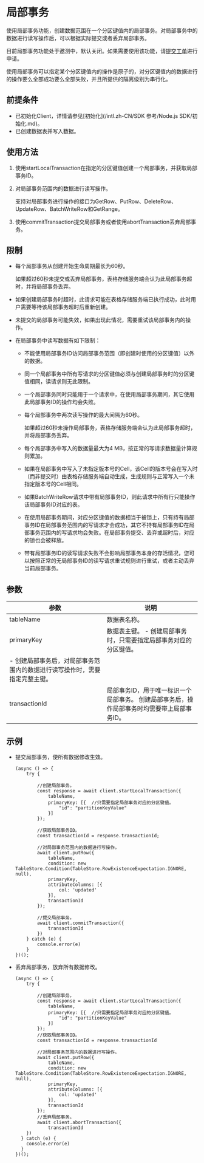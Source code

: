 # 局部事务

使用局部事务功能，创建数据范围在一个分区键值内的局部事务。对局部事务中的数据进行读写操作后，可以根据实际提交或者丢弃局部事务。

目前局部事务功能处于邀测中，默认关闭。如果需要使用该功能，请[提交工单](https://workorder-intl.console.aliyun.com/#/ticket/createInd)进行申请。

使用局部事务可以指定某个分区键值内的操作是原子的，对分区键值内的数据进行的操作要么全部成功要么全部失败，并且所提供的隔离级别为串行化。

## 前提条件

-   已初始化Client，详情请参见[初始化](/intl.zh-CN/SDK 参考/Node.js SDK/初始化.md)。
-   已创建数据表并写入数据。

## 使用方法

1.  使用startLocalTransaction在指定的分区键值创建一个局部事务，并获取局部事务ID。
2.  对局部事务范围内的数据进行读写操作。

    支持对局部事务进行操作的接口为GetRow、PutRow、DeleteRow、UpdateRow、BatchWriteRow和GetRange。

3.  使用commitTransaction提交局部事务或者使用abortTransaction丢弃局部事务。

## 限制

-   每个局部事务从创建开始生命周期最长为60秒。

    如果超过60秒未提交或丢弃局部事务，表格存储服务端会认为此局部事务超时，并将局部事务丢弃。

-   如果创建局部事务时超时，此请求可能在表格存储服务端已执行成功，此时用户需要等待该局部事务超时后重新创建。
-   未提交的局部事务可能失效，如果出现此情况，需要重试该局部事务内的操作。
-   在局部事务中读写数据有如下限制：
    -   不能使用局部事务ID访问局部事务范围（即创建时使用的分区键值）以外的数据。
    -   同一个局部事务中所有写请求的分区键值必须与创建局部事务时的分区键值相同，读请求则无此限制。
    -   一个局部事务同时只能用于一个请求中，在使用局部事务期间，其它使用此局部事务ID的操作均会失败。
    -   每个局部事务中两次读写操作的最大间隔为60秒。

        如果超过60秒未操作局部事务，表格存储服务端会认为此局部事务超时，并将局部事务丢弃。

    -   每个局部事务中写入的数据量最大为4 MB，按正常的写请求数据量计算规则累加。
    -   如果在局部事务中写入了未指定版本号的Cell，该Cell的版本号会在写入时（而非提交时）由表格存储服务端自动生成，生成规则与正常写入一个未指定版本号的Cell相同。
    -   如果BatchWriteRow请求中带有局部事务ID，则此请求中所有行只能操作该局部事务ID对应的表。
    -   在使用局部事务期间，对应分区键值的数据相当于被锁上，只有持有局部事务ID在局部事务范围内的写请求才会成功，其它不持有局部事务ID在局部事务范围内的写请求均会失败。在局部事务提交、丢弃或超时后，对应的锁也会被释放。
    -   带有局部事务ID的读写请求失败不会影响局部事务本身的存活情况，您可以按照正常的无局部事务ID的读写请求重试规则进行重试，或者主动丢弃当前局部事务。

## 参数

|参数|说明|
|--|--|
|tableName|数据表名称。|
|primaryKey|数据表主键。 -   创建局部事务时，只需要指定局部事务对应的分区键值。
-   创建局部事务后，对局部事务范围内的数据进行读写操作时，需要指定完整主键。 |
|transactionId|局部事务ID，用于唯一标识一个局部事务。 创建局部事务后，操作局部事务时均需要带上局部事务ID。 |

## 示例

-   提交局部事务，使所有数据修改生效。

    ```
    (async () => {
        try {
    
            //创建局部事务。
            const response = await client.startLocalTransaction({
                tableName,
                primaryKey: [{  //只需要指定局部事务对应的分区键值。
                    "id": "partitionKeyValue"
                }]
            });
    
            //获取局部事务ID。
            const transactionId = response.transactionId;
    
            //对局部事务范围内的数据进行写操作。
            await client.putRow({
                tableName,
                condition: new TableStore.Condition(TableStore.RowExistenceExpectation.IGNORE, null),
                primaryKey,
                attributeColumns: [{
                    col: 'updated'
                }],
                transactionId
            });
    
            //提交局部事务。
            await client.commitTransaction({
                transactionId
            })
        } catch (e) {
            console.error(e)
        }
    })();
    ```

-   丢弃局部事务，放弃所有数据修改。

    ```
    (async () => {
        try {
    
            //创建局部事务。
            const response = await client.startLocalTransaction({
                tableName,
                primaryKey: [{  //只需要指定局部事务对应的分区键值。
                    "id": "partitionKeyValue"
                }]
            });
            //获取局部事务ID。
            const transactionId = response.transactionId
    
            //对局部事务范围内的数据进行写操作。
            await client.putRow({
                tableName,
                condition: new TableStore.Condition(TableStore.RowExistenceExpectation.IGNORE, null),
                primaryKey,
                attributeColumns: [{
                    col: 'updated'
                }],
                transactionId
            });
            //丢弃局部事务。
            await client.abortTransaction({
                transactionId
        })
      } catch (e) {
        console.error(e)
      }
    })();
    ```


